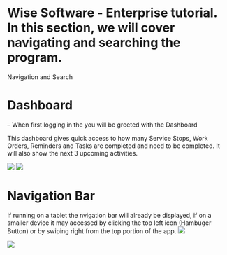 # Wise Software - Enterprise tutorial. In this section, we will cover navigating and searching the program.

Navigation and Search

# Dashboard

– When first logging in the you will be greeted with the Dashboard

This dashboard gives quick access to how many Service Stops, Work Orders, Reminders and Tasks are completed and need to be completed. It will also show the next 3 upcoming activities.

![](https://wiselibrary.blob.core.windows.net/docs/Mobile/dashboard.png)  ![](https://wiselibrary.blob.core.windows.net/docs/Mobile/dashboard2.png)

# Navigation Bar

If running on a tablet the nvigation bar will already be displayed, if on a smaller device it may accessed by clicking the top left icon (Hambuger Button) or by swiping right from the top portion of the app.
![](https://wiselibrary.blob.core.windows.net/docs/Mobile/dashboard-menu.png)

![](https://wiselibrary.blob.core.windows.net/docs/Mobile/menu.png)


